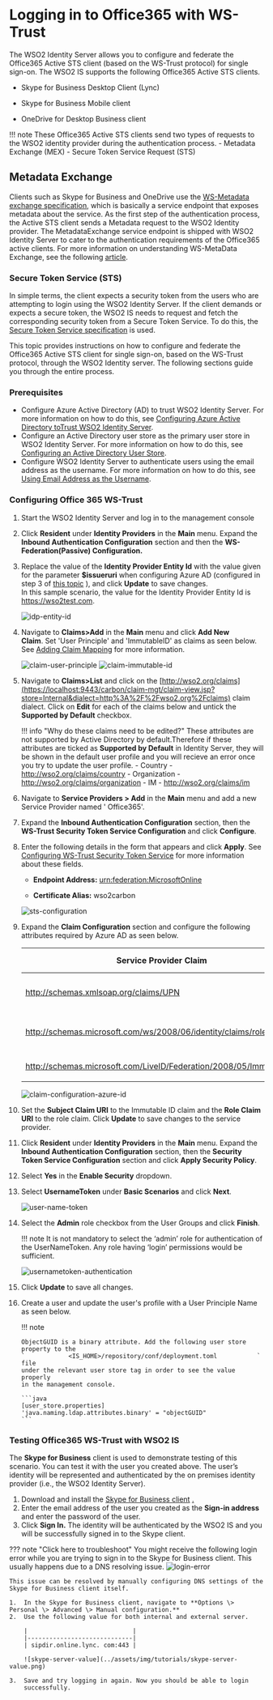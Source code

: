 # Logging in to Office365 with WS-Trust

The WSO2 Identity Server allows you to configure and federate the
Office365 Active STS client (based on the WS-Trust protocol) for single
sign-on. The WSO2 IS supports the following Office365 Active STS
clients.

- Skype for Business Desktop Client (Lync)

- Skype for Business Mobile client

- OneDrive for Desktop Business client  

!!! note
    These Office365 Active STS clients send two types of requests to the WSO2 identity provider during the authentication process.
    -   Metadata Exchange (MEX)
    -   Secure Token Service Request (STS)

## Metadata Exchange

Clients such as Skype for Business and OneDrive use the [WS-Metadata exchange specification](http://specs.xmlsoap.org/ws/2004/09/mex/WS-MetadataExchange.pdf), which is basically a service endpoint that exposes metadata about the service. As the first step of the authentication process, the Active STS client sends a Metadata request to the WSO2 Identity provider.
The MetadataExchange service endpoint is shipped with WSO2 Identity Server to cater to the authentication requirements of the Office365 active clients. For more information on understanding WS-MetaData Exchange, see the following [article](http://wso2.com/library/2794/).

### Secure Token Service (STS)

In simple terms, the client expects a security token from the users who
are attempting to login using the WSO2 Identity Server. If the client
demands or expects a secure token, the WSO2 IS needs to request and fetch the corresponding security token from a Secure Token Service. To
do this, the [Secure Token Service specification](http://docs.oasis-open.org/ws-sx/ws-trust/v1.4/ws-trust.html) is used.

This topic provides instructions on how to configure and federate the
Office365 Active STS client for single sign-on, based on the WS-Trust
protocol, through the WSO2 Identity server. The following sections guide
you through the entire process.

### Prerequisites

- Configure Azure Active Directory (AD) to trust WSO2 Identity Server. For more information on how to do this, see [Configuring Azure Active Directory toTrust WSO2 Identity Server](../../learn/configuring-azure-active-directory-to-trust-wso2-identity-server).
- Configure an Active Directory user store as the primary user store in WSO2 Identity Server. For more information on how to do this, see [Configuring an Active Directory User Store](../../setup/configuring-a-read-write-active-directory-user-store).  
- Configure WSO2 Identity Server to authenticate users using the email address as the username. For more information on how to do this, see
[Using Email Address as the Username](../../learn/using-email-address-as-the-username).

### Configuring Office 365 WS-Trust

1. Start the WSO2 Identity Server and log in to the management console

2. Click **Resident** under **Identity Providers** in the **Main**
    menu. Expand the **Inbound Authentication Configuration** section
    and then the **WS-Federation(Passive) Configuration.**

3. Replace the value of the **Identity Provider Entity Id** with the
    value given for the parameter **$issueruri** when configuring Azure
    AD (configured in step 3 of [this topic](../../learn/configuring-azure-active-directory-to-trust-wso2-identity-server)
    ), and click **Update** to save changes.  
    In this sample scenario, the value for the Identity Provider Entity
    Id is https://wso2test.com.

    ![idp-entity-id](../assets/img/tutorials/idp-entity-id.png)

4. Navigate to **Claims\>Add** in the **Main** menu and click **Add New
    Claim**. Set 'User Principle' and 'ImmutableID' as claims as seen
    below. See [Adding Claim Mapping](../../learn/adding-claim-mapping) for more
    information.

    ![claim-user-principle](../assets/img/tutorials/claim-user-principle.png)
    ![claim-immutable-id](../assets/img/tutorials/claim-immutable-id.png)

5. Navigate to **Claims\>List** and click on the
    [http://wso2.org/claims](https://localhost:9443/carbon/claim-mgt/claim-view.jsp?store=Internal&dialect=http%3A%2F%2Fwso2.org%2Fclaims)
    claim dialect. Click on **Edit** for each of the claims below and
    untick the **Supported by Default** checkbox.

    !!! info "Why do these claims need to be edited?"
      These attributes are not supported by Active Directory by default.Therefore if these attributes are ticked as **Supported by Default** in Identity Server, they will be shown in the default user profile and you will recieve an error once you try to update the user profile.
        - Country - http://wso2.org/claims/country
        - Organization - http://wso2.org/claims/organization
        - IM - http://wso2.org/claims/im

2. Navigate to **Service Providers \> Add** in the **Main** menu and
    add a new Service Provider named ' Office365'.

3. Expand the **Inbound Authentication Configuration** section, then
    the **WS-Trust Security Token Service Configuration** and click
    **Configure**.

4. Enter the following details in the form that appears and click
    **Apply**. See [Configuring WS-Trust Security Token
    Service](../../learn/configuring-ws-trust-security-token-service) for more
    information about these fields.

    - **Endpoint Address:**
        [urn:federation:MicrosoftOnline](http://urnfederationMicrosoftOnline)

    - **Certificate Alias:** wso2carbon

    ![sts-configuration](../assets/img/tutorials/sts-configuration.png)

5. Expand the **Claim Configuration** section and configure the
    following attributes required by Azure AD as seen below.

    <table>
    <colgroup>
    <col style="width: 33%" />
    <col style="width: 33%" />
    <col style="width: 33%" />
    </colgroup>
    <thead>
    <tr class="header">
    <th>Service Provider Claim</th>
    <th>Local Claim</th>
    <th>Requested Claim</th>
    </tr>
    </thead>
    <tbody>
    <tr class="odd">
    <td><p><a href="http://schemas.xmlsoap.org/claims/UPN">http://schemas.xmlsoap.org/claims/UPN</a></p></td>
    <td><p><a href="http://wso2.org/claims/upn">http://wso2.org/claims/upn</a></p></td>
    <td><p>Ticked (True)</p></td>
    </tr>
    <tr class="even">
    <td><p><a href="http://schemas.microsoft.com/ws/2008/06/identity/claims/role">http://schemas.microsoft.com/ws/2008/06/identity/claims/role</a></p></td>
    <td><p><a href="http://wso2.org/claims/role">http://wso2.org/claims/role</a></p></td>
    <td><p>Ticked (True)</p></td>
    </tr>
    <tr class="odd">
    <td><p><a href="http://schemas.microsoft.com/LiveID/Federation/2008/05/ImmutableID">http://schemas.microsoft.com/LiveID/Federation/2008/05/ImmutableID</a></p></td>
    <td><a href="http://wso2.org/claims/objectguid">http://wso2.org/claims/objectguid</a></td>
    <td>Ticked (True)</td>
    </tr>
    </tbody>
    </table>

    ![claim-configuration-azure-id](../assets/img/tutorials/claim-configuration-azure-id.png)

6. Set the **Subject Claim URI** to the Immutable ID claim and the
    **Role Claim URI** to the role claim. Click **Update** to save
    changes to the service provider.

7. Click **Resident** under **Identity Providers** in the **Main**
    menu. Expand the **Inbound Authentication Configuration** section,
    then the **Security Token Service Configuration** section and click
    **Apply Security Policy**.

8. Select **Yes** in the **Enable Security** dropdown.

9. Select **UsernameToken** under **Basic Scenarios** and click
    **Next**.

    ![user-name-token](../assets/img/tutorials/user-name-token.png)  

10. Select the **Admin** role checkbox from the User Groups and click
    **Finish**.

    !!! note
        It is not mandatory to select the ‘admin’ role for
        authentication of the UserNameToken. Any role having ‘login’
        permissions would be sufficient.

    ![usernametoken-authentication](../assets/img/tutorials/usernametoken-authentication.png)

11. Click **Update** to save all changes.

12. Create a user and update the user's profile with a User Principle
    Name as seen below.

    !!! note

        ObjectGUID is a binary attribute. Add the following user store
        property to the
        `            <IS_HOME>/repository/conf/deployment.toml           ` file
        under the relevant user store tag in order to see the value properly
        in the management console.
    
		```java
		[user_store.properties]
		'java.naming.ldap.attributes.binary' = "objectGUID"
		``` 


### Testing Office365 WS-Trust with WSO2 IS

The **Skype for Business** client is used to demonstrate testing of this
scenario. You can test it with the user you created above. The user’s
identity will be represented and authenticated by the on premises
identity provider (i.e., the WSO2 Identity Server).

1. Download and install the [Skype for Business
    client](https://support.office.com/en-us/article/Install-Skype-for-Business-on-your-PC-8a0d4da8-9d58-44f9-9759-5c8f340cb3fb)
    [.](https://support.office.com/en-us/article/Install-Skype-for-Business-on-your-PC-8a0d4da8-9d58-44f9-9759-5c8f340cb3fb)
2. Enter the email address of the user you created as the **Sign-in
    address** and enter the password of the user.
3. Click **Sign In.** The identity will be authenticated by the WSO2 IS
    and you will be successfully signed in to the Skype client.

??? note "Click here to troubleshoot"
    You might receive the following login error while you are trying to sign in to the Skype for Business client. This usually happens due to a DNS resolving issue.
    ![login-error](../assets/img/tutorials/login-error.png)

    This issue can be resolved by manually configuring DNS settings of the Skype for Business client itself.
    
    1.  In the Skype for Business client, navigate to **Options \> Personal \> Advanced \> Manual configuration.**
    2.  Use the following value for both internal and external server.

		|                             |
		|-----------------------------|
		| sipdir.online.lync. com:443 |

		![skype-server-value](../assets/img/tutorials/skype-server-value.png)

	3.  Save and try logging in again. Now you should be able to login
		successfully.
